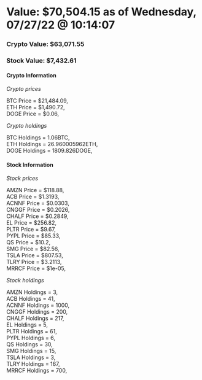 # Value: $70,504.15 as of Wednesday, 07/27/22 @ 10:14:07 

### Crypto Value: $63,071.55

### Stock Value: $7,432.61

#### Crypto Information 
*Crypto prices* 

BTC Price = $21,484.09,  
ETH Price = $1,490.72,  
DOGE Price = $0.06,  


*Crypto holdings* 

BTC Holdings = 1.06BTC,  
ETH Holdings = 26.960005962ETH,  
DOGE Holdings = 1809.826DOGE,  


#### Stock Information 

*Stock prices* 

AMZN Price = $118.88,  
ACB Price = $1.3193,  
ACNNF Price = $0.0303,  
CNGGF Price = $0.2026,  
CHALF Price = $0.2849,  
EL Price = $256.82,  
PLTR Price = $9.67,  
PYPL Price = $85.33,  
QS Price = $10.2,  
SMG Price = $82.56,  
TSLA Price = $807.53,  
TLRY Price = $3.2113,  
MRRCF Price = $1e-05,  


*Stock holdings* 

AMZN Holdings = 3,  
ACB Holdings = 41,  
ACNNF Holdings = 1000,  
CNGGF Holdings = 200,  
CHALF Holdings = 217,  
EL Holdings = 5,  
PLTR Holdings = 61,  
PYPL Holdings = 6,  
QS Holdings = 30,  
SMG Holdings = 15,  
TSLA Holdings = 3,  
TLRY Holdings = 167,  
MRRCF Holdings = 700,  


